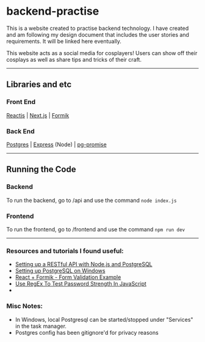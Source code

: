 # backend-practise

This is a website created to practise backend technology.
I have created and am following my design document that includes the user stories and requirements. It will be linked here eventually.

This website acts as a social media for cosplayers! Users can show off their cosplays as well as share tips and tricks of their craft.

---

## Libraries and etc

### Front End

[Reactjs](https://reactjs.org/) | [Next.js](https://nextjs.org/) | [Formik](https://jaredpalmer.com/formik/)

### Back End

[Postgres](https://www.postgresql.org/) | [Express](https://expressjs.com/) (Node) | [pg-promise](https://github.com/vitaly-t/pg-promise)

---

## Running the Code

### Backend

To run the backend, go to /api and use the command `node index.js`

### Frontend

To run the frontend, go to /frontend and use the command `npm run dev`

---

### Resources and tutorials I found useful:

- [Setting up a RESTful API with Node.js and PostgreSQL](https://blog.logrocket.com/setting-up-a-restful-api-with-node-js-and-postgresql-d96d6fc892d8/)
- [Setting up PostgreSQL on Windows](https://www.microfocus.com/documentation/idol/IDOL_12_0/MediaServer/Guides/html/English/Content/Getting_Started/Configure/_TRN_Set_up_PostgreSQL.htm)
- [React + Formik - Form Validation Example](https://jasonwatmore.com/post/2019/04/10/react-formik-form-validation-example)
- [Use RegEx To Test Password Strength In JavaScript](https://www.thepolyglotdeveloper.com/2015/05/use-regex-to-test-password-strength-in-javascript/)
-

### Misc Notes:

- In Windows, local Postgresql can be started/stopped under "Services" in the task manager.
- Postgres config has been gitignore'd for privacy reasons
